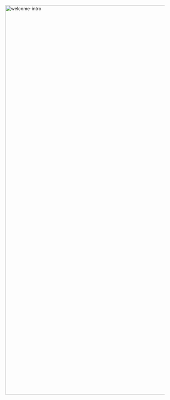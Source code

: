 <img width="1226" alt="welcome-intro" src="https://github.com/benniu04/Personal_Website/assets/138111756/df0e3512-ca3d-48ee-90d2-266ecc1e7a68">
